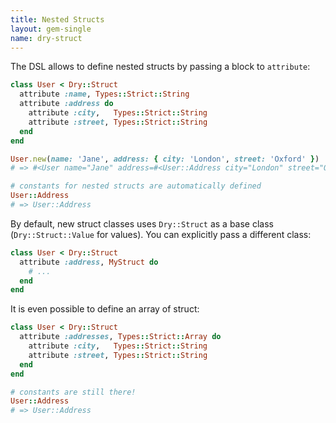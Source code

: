 ```yaml
---
title: Nested Structs
layout: gem-single
name: dry-struct
---
```


The DSL allows to define nested structs by passing a block to `attribute`:

```ruby
class User < Dry::Struct
  attribute :name, Types::Strict::String
  attribute :address do
    attribute :city,   Types::Strict::String
    attribute :street, Types::Strict::String
  end
end

User.new(name: 'Jane', address: { city: 'London', street: 'Oxford' })
# => #<User name="Jane" address=#<User::Address city="London" street="Oxford">>

# constants for nested structs are automatically defined
User::Address
# => User::Address
```

By default, new struct classes uses `Dry::Struct` as a base class (`Dry::Struct::Value` for values). You can explicitly pass a different class:

```ruby
class User < Dry::Struct
  attribute :address, MyStruct do
    # ...
  end
end
```

It is even possible to define an array of struct:

```ruby
class User < Dry::Struct
  attribute :addresses, Types::Strict::Array do
    attribute :city,   Types::Strict::String
    attribute :street, Types::Strict::String
  end
end

# constants are still there!
User::Address
# => User::Address
```
